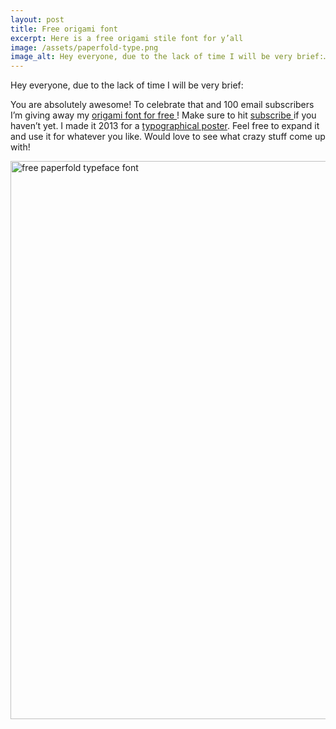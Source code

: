 ```yaml
---
layout: post
title: Free origami font
excerpt: Here is a free origami stile font for y’all
image: /assets/paperfold-type.png
image_alt: Hey everyone, due to the lack of time I will be very brief:…
---
```


<p>Hey everyone, due to the lack of time I will be very brief:</p>
<p>You are absolutely awesome! To celebrate that and 100 email subscribers I’m giving away my <a href="http://kit.thibaultjanbeyer.com/freebies/fonts/paperfold/Thibault-Jan-Beyer-Paperfont_RL.zip">origami font for free <i class="fa fa-download"></i></a> ! Make sure to hit <span class="toggle-sidebar site-bar-controls-tooltip"><a href="#">subscribe <i class="fa fa-fw fa-columns"></i></a></span> if you haven’t yet. I made it 2013 for a <a href="http://blog.thibaultjanbeyer.com/portfolio/the-birds/">typographical poster</a>. Feel free to expand it and use it for whatever you like. Would love to see what crazy stuff come up with!</p>
<p><a href="http://kit.thibaultjanbeyer.com/freebies/fonts/paperfold/Thibault-Jan-Beyer-Paperfont_RL.zip"><img class="alignnone wp-image-2464 size-full" src="{{ site.baseurl }}/assets/paperfold-type.png" alt="free paperfold typeface font" width="914" height="893" /></a></p>
